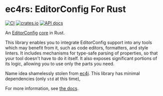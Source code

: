 # ec4rs: EditorConfig For Rust
[![CI](https://github.com/TheDaemoness/ec4rs/actions/workflows/ci.yml/badge.svg)](https://github.com/TheDaemoness/ec4rs/actions/workflows/ci.yml)
[![crates.io](https://img.shields.io/crates/v/ec4rs.svg)](https://crates.io/crates/ec4rs)
[![API docs](https://docs.rs/ec4rs/badge.svg)](https://docs.rs/ec4rs)

An
[EditorConfig](https://editorconfig.org/)
[core](https://editorconfig-specification.readthedocs.io/#terminology) in Rust.

This library enables you to integrate EditorConfig support into any tools which may benefit from it,
such as code editors, formatters, and style linters.
It includes mechanisms for type-safe parsing of properties,
so that your tool doesn't have to do it itself.
It also exposes significant portions of its logic,
allowing you to use only the parts you need.

Name idea shamelessly stolen from [ec4j](https://github.com/ec4j/ec4j).
This library has minimal dependencies (only `std` at this time),

For more information, see [the docs](https://docs.rs/ec4rs).
